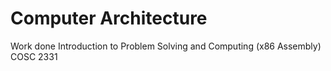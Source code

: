 # Computer Architecture
Work done Introduction to Problem Solving and Computing (x86 Assembly)
COSC 2331
